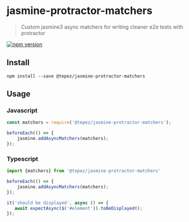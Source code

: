# jasmine-protractor-matchers
> Custom jasmine3 async matchers for writing cleaner e2e tests with protractor

[![npm version](https://badge.fury.io/js/%40tepez%2Fjasmine-protractor-matchers.svg)](https://badge.fury.io/js/%40tepez%2Fjasmine-protractor-matchers)

## Install

```
npm install --save @tepez/jasmine-protractor-matchers
```

## Usage

### Javascript
```js
const matchers = require('@tepez/jasmine-protractor-matchers');

beforeEach(() => {
    jasmine.addAsyncMatchers(matchers);
});
```

### Typescript

```typescript
import {matchers} from '@tepez/jasmine-protractor-matchers'

beforeEach(() => {
    jasmine.addAsyncMatchers(matchers);
});

it('should be displayed', async () => {
   await expectAsync($('#element')).toBeDisplayed(); 
});
```

